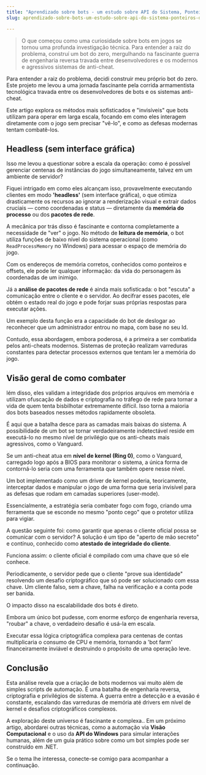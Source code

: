 ```yaml
---
title: "Aprendizado sobre bots - um estudo sobre API do Sistema, Ponteiros de Memória e Visão Computacional, parte 1."
slug: aprendizado-sobre-bots-um-estudo-sobre-api-do-sistema-ponteiros-de-memoria-e-visao-computacional-parte-1

---
```


> O que começou como uma curiosidade sobre bots em jogos se tornou uma profunda investigação técnica. Para entender a raiz do problema, construí um bot do zero, mergulhando na fascinante guerra de engenharia reversa travada entre desenvolvedores e os modernos e agressivos sistemas de anti-cheat.

Para entender a raiz do problema, decidi construir meu próprio bot do zero. Este projeto me levou a uma jornada fascinante pela corrida armamentista tecnológica travada entre os desenvolvedores de bots e os sistemas anti-cheat.

Este artigo explora os métodos mais sofisticados e "invisíveis" que bots utilizam para operar em larga escala, focando em como eles interagem diretamente com o jogo sem precisar "vê-lo", e como as defesas modernas tentam combatê-los.

## Headless (sem interface gráfica)

Isso me levou a questionar sobre a escala da operação: como é possível gerenciar centenas de instâncias do jogo simultaneamente, talvez em um ambiente de servidor?

Fiquei intrigado em como eles alcançam isso, provavelmente executando clientes em modo **'headless'** (sem interface gráfica), o que otimiza drasticamente os recursos ao ignorar a renderização visual e extrair dados cruciais — como coordenadas e status — diretamente da **memória do processo** ou dos **pacotes de rede**.

A mecânica por trás disso é fascinante e contorna completamente a necessidade de "ver" o jogo. No método de **leitura de memória**, o bot utiliza funções de baixo nível do sistema operacional (como `ReadProcessMemory` no Windows) para acessar o espaço de memória do jogo.

Com os endereços de memória corretos, conhecidos como ponteiros e offsets, ele pode ler qualquer informação: da vida do personagem às coordenadas de um inimigo.

Já a **análise de pacotes de rede** é ainda mais sofisticada: o bot "escuta" a comunicação entre o cliente e o servidor. Ao decifrar esses pacotes, ele obtém o estado real do jogo e pode forjar suas próprias respostas para executar ações.

Um exemplo desta função era a capacidade do bot de deslogar ao reconhecer que um administrador entrou no mapa, com base no seu Id.

Contudo, essa abordagem, embora poderosa, é a primeira a ser combatida pelos anti-cheats modernos. Sistemas de proteção realizam varreduras constantes para detectar processos externos que tentam ler a memória do jogo.

## Visão geral de como combater

lém disso, eles validam a integridade dos próprios arquivos em memória e utilizam ofuscação de dados e criptografia no tráfego de rede para tornar a vida de quem tenta bisbilhotar extremamente difícil. Isso torna a maioria dos bots baseados nesses métodos rapidamente obsoleta.

É aqui que a batalha desce para as camadas mais baixas do sistema. A possibilidade de um bot se tornar verdadeiramente indetectável reside em executá-lo no mesmo nível de privilégio que os anti-cheats mais agressivos, como o Vanguard.

Se um anti-cheat atua em **nível de kernel (Ring 0)**, como o Vanguard, carregado logo após a BIOS para monitorar o sistema, a única forma de contorná-lo seria com uma ferramenta que também opere nesse nível.

Um bot implementado como um driver de kernel poderia, teoricamente, interceptar dados e manipular o jogo de uma forma que seria invisível para as defesas que rodam em camadas superiores (user-mode).

Essencialmente, a estratégia seria combater fogo com fogo, criando uma ferramenta que se esconde no mesmo "ponto cego" que o protetor utiliza para vigiar.

A questão seguinte foi: como garantir que apenas o cliente oficial possa se comunicar com o servidor? A solução é um tipo de "aperto de mão secreto" e contínuo, conhecido como **atestado de integridade do cliente**.

Funciona assim: o cliente oficial é compilado com uma chave que só ele conhece.

Periodicamente, o servidor pede que o cliente "prove sua identidade" resolvendo um desafio criptográfico que só pode ser solucionado com essa chave. Um cliente falso, sem a chave, falha na verificação e a conta pode ser banida.

O impacto disso na escalabilidade dos bots é direto.

Embora um único bot pudesse, com enorme esforço de engenharia reversa, "roubar" a chave, o verdadeiro desafio é usá-la em escala.

Executar essa lógica criptográfica complexa para centenas de contas multiplicaria o consumo de CPU e memória, tornando a 'bot farm' financeiramente inviável e destruindo o propósito de uma operação leve.

## Conclusão

  
Esta análise revela que a criação de bots modernos vai muito além de simples scripts de automação. É uma batalha de engenharia reversa, criptografia e privilégios de sistema. A guerra entre a detecção e a evasão é constante, escalando das varreduras de memória até drivers em nível de kernel e desafios criptográficos complexos.

A exploração deste universo é fascinante e complexa.. Em um próximo artigo, abordarei outras técnicas, como a automação via **Visão Computacional** e o uso da **API do Windows** para simular interações humanas, além de um guia prático sobre como um bot simples pode ser construído em .NET.

Se o tema lhe interessa, conecte-se comigo para acompanhar a continuação.